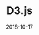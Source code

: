 ---
id: 6
title: D3.js
tag: d3
date: "2018-10-17"
image: ../src/images/icons/d3-dot-js.svg
pagetype: tech
---